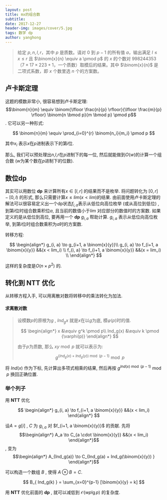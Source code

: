 ```yaml
---
layout: post
title: mx的组合数
subtitle: 
date: 2017-12-27
header-img: images/cover/5.jpg
tags: 数学 dp
author: yanghong
---
```


>给定 $p,n,l,r$，其中 $p$ 是质数。请对 $0$ 到 $p−1$ 的所有值 $a$，输出满足 $l \le x \le r$ 且 $\binom{x}{n} \equiv a \pmod p$ 的 $x$ 的个数对 $998244353$（$7×17×223+1$，一个质数）取模后的结果。其中 $\binom{x}{n}$ 是二项式系数，即 $x$ 个数里选 $n$ 个的方案数。

## 卢卡斯定理

这题的模数非常小, 很容易想到卢卡斯定理: $$\binom{n}{m} \equiv \binom{\lfloor \frac{n}{p} \rfloor}{\lfloor \frac{m}{p} \rfloor} \binom{n \bmod p}{m \bmod p} \pmod p$$ . 它可以另一种形式:

$$
\binom{n}{m} \equiv \prod_{i=0}^{r} \binom{n_i}{m_i}  \pmod p
$$

其中$x_i$ 表示$x$在$p$进制表示下的第$i$位.

那么, 我们可以预处理出$n$,$l$,$r$在$p$进制下的每一位, 然后就能做到$O(w)$的计算一个组合数 ($w$为某个数在$p$进制下的位数). 

## 数位dp

其实可以用数位 **dp** 来计算所有$x \in [l,r]$ 的结果而不是枚举. 将问题转化为 $[0,r] - [0,l)$ 的形式, 那么只需要计算$x \le lim (x < lim)$的结果. 由前面使用卢卡斯定理的解法可以很容易定义出一个dp状态$f_{i,a}$表示从低位向高位枚举 (或从高位到低位) , 到第$i$位时组合数乘积位$a$, 且当前的数值小于$lim$ 对应部分的数值时的方案数. 如果定义的是从低位到高位, 要再用一个 **dp** $g_{i,a}$ 帮助计算. $g_{i,a}$ 表示从低位向高位枚举, 到第$i$位时组合数乘积为$a$时的方案数.

转移方程:

$$
\begin{align*}
g_{i, a} \to g_{i+1, a \binom{x}{y}}\\
g_{i, a} \to f_{i+1, a \binom{x}{y}} &&(x < lim_i) \\
f_{i, a} \to f_{i+1, a \binom{x}{y}} &&(x = lim_i) \\
\end{align*}
$$

这样的复杂度是$O(n \times p^2)$ 的.


## 转化到 NTT 优化

从转移方程入手, 可以用离散对数将转移中的乘法转化为加法. 

#### 求离散对数

> 设模数$p$的原根为$g$ , $Ind_g x$ 就是$x$在以$g$为底, 模$\varphi (p)$时的值. 
>
> $$
> \begin{align*}
> x &\equiv g^k \pmod p\\
> Ind_g(x) &\equiv k \pmod {\varphi(p)}
> \end{align*}
> $$
>
> 由于$p$为质数, 那么 $xy \bmod p$ 就可以表示为: 
>
> $$
> g^{(Ind_g(x)+Ind_g(y)) \bmod (p-1) } \bmod p
> $$
>


将 $Ind(x)$ 作为下标, 先计算出多项式相乘的结果, 然后再按 $g^{Ind(x) \bmod (p-1)} \bmod p$ 换回正确位置. 

### 举个列子

用 **NTT** 优化

$$
\begin{align*}
g_{i, a} \to f_{i+1, a \binom{x}{y}} &&(x < lim_i)
\end{align*}
$$

设$A=g[i]$ , $C$ 为 $g_{i ,a}$ 对 $f_{i+1, a \binom{x}{y}}$ 的贡献. 先将 $$\begin{align*} A_a \to C_{a \cdot \binom{x}{y}} &&(x < lim_i) \end{align*}$$, 变为 $$\begin{align*} A_{Ind_g(a)} \to C_{Ind_g(a) + Ind_g(\binom{x}{y}) } \end{align*}$$

可以构造一个数组 $B$ , 使得 $A \otimes B = C$.

$$
B_{ Ind_g(k) } = \sum_{x=0}^{p-1} [\binom{x}{y} = k]
$$

用 **NTT** 优化前面的 **dp** , 就可以减低到 $\mathcal{O}(w p \lg p)$ 的复杂度. 